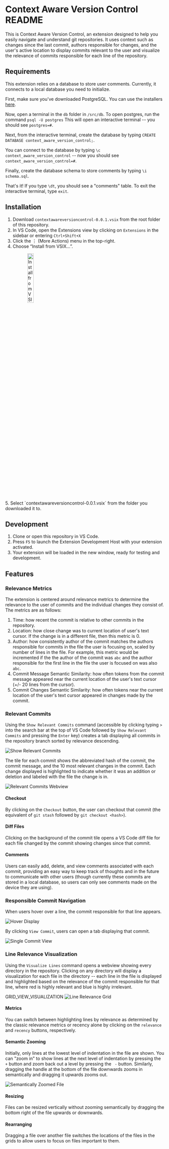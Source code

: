# Context Aware Version Control README

This is Context Aware Version Control, an extension designed to help you easily navigate and understand git repositories. It uses context such as changes since the last commit, authors responsible for changes, and the user's active location to display commits relevant to the user and visualize the relevance of commits responsible for each line of the repository.


## Requirements

This extension relies on a database to store user comments. Currently, it connects to a local database you need to initialize.

First, make sure you've downloaded PostgreSQL. You can use the installers [here](https://www.postgresql.org/download/).

Now, open a terminal in the `db` folder in `/src/db`. To open postgres, run the command `psql -U postgres` This will open an interactive terminal -- you should see `postgres=#`.

Next, from the interactive terminal, create the database by typing `CREATE DATABASE context_aware_version_control;`.

You can connect to the database by typing `\c context_aware_version_control` -- now you should see `context_aware_version_control=#`.

Finally, create the database schema to store comments by typing `\i schema.sql`.

That's it! If you type `\dt`, you should see a "comments" table. To exit the interactive terminal, type `exit`.

## Installation

1. Download `contextawareversioncontrol-0.0.1.vsix` from the root folder of this repository.
2. In VS Code, open the Extensions view by clicking on `Extensions` in the sidebar or entering `Ctrl+Shift+X`
3. Click the ⋮ (More Actions) menu in the top-right.
4. Choose “Install from VSIX…”.
<img src="./images/install-from-VSIX.png" alt="Install from VSIX" width="20%" style="display:block;margin-left:70px">
5. Select `contextawareversioncontrol-0.0.1.vsix` from the folder you downloaded it to.

## Development
1. Clone or open this repository in VS Code.
2. Press `F5` to launch the Extension Development Host with your extension activated.
3. Your extension will be loaded in the new window, ready for testing and development.

## Features

### Relevance Metrics

The extension is centered around relevance metrics to determine the relevance to the user of commits and the individual changes they consist of. The metrics are as follows:

1. Time: how recent the commit is relative to other commits in the repository.
2. Location: how close change was to current location of user's text cursor. If the change is in a different file, then this metric is 0.
3. Author: how consistently author of the commit matches the authors responsible for commits in the file the user is focusing on, scaled by number of lines in the file. For example, this metric would be incremented if the the author of the commit was `abc` and the author responsible for the first line in the file the user is focused on was also `abc`.
4. Commit Message Semantic Similarity: how often tokens from the commit message appeared near the current location of the user's text cursor (+/- 20 lines from the cursor).
5. Commit Changes Semantic Similarity: how often tokens near the current location of the user's text cursor appeared in changes made by the commit.

### Relevant Commits

Using the `Show Relevant Commits` command (accessible by clicking typing `>` into the search bar at the top of VS Code followed by `Show Relevant Commits` and pressing the `Enter` key) creates a tab displaying all commits in the repository branch sorted by relevance descending. 

![Show Relevant Commits](/images/command-search.png)

The tile for each commit shows the abbreviated hash of the commit, the commit message, and the 10 most relevant changes in the commit. Each change displayed is highlighted to indicate whether it was an addition or deletion and labeled with the file the change is in.

![Relevant Commits Webview](/images/relevent-commits-view.png)

#### Checkout
By clicking on the `Checkout` button, the user can checkout that commit (the equivalent of `git stash` followed by `git checkout <hash>`).

#### Diff Files
Clicking on the background of the commit tile opens a VS Code diff file for each file changed by the commit showing changes since that commit.

#### Comments
Users can easily add, delete, and view comments associated with each commit, providing an easy way to keep track of thoughts and in the future to communicate with other users (though currently these commits are stored in a local database, so users can only see comments made on the device they are using).

### Responsible Commit Navigation

When users hover over a line, the commit responsible for that line appears.

![Hover Display](/images/commit-on-hover.png)

By clicking `View Commit`, users can open a tab displaying that commit.

![Single Commit View](/images/single-commit.png)

### Line Relevance Visualization

Using the `Visualize Lines` command opens a webview showing every directory in the repository. Clicking on any directory will display a visualization for each file in the directory -- each line in the file is displayed and highlighted based on the relevance of the commit responsible for that line, where red is highly relevant and blue is highly irrelevant.

GRID_VIEW_VISUALIZATION
![Line Relevance Grid](/images/grid-view.png)


#### Metrics
You can switch between highlighting lines by relevance as determined by the classic relevance metrics or recency alone by clicking on the `relevance` and `recency` buttons, respectively.

#### Semantic Zooming
Initially, only lines at the lowest level of indentation in the file are shown. You can "zoom in" to show lines at the next level of indentation by pressing the ` +` button and zoom back out a level by pressing the ` -` button. Similarly, dragging the handle at the bottom of the file downwards zooms in semantically and dragging it upwards zooms out.

![Semantically Zoomed File](/images/resized-file.png)

#### Resizing

Files can be resized vertically without zooming semantically by dragging the bottom right of the file upwards or downwards.

#### Rearranging

Dragging a file over another file switches the locations of the files in the grids to allow users to focus on files important to them.



